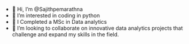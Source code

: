 - 👋 Hi, I’m @Sajithpemarathna
- 👀 I’m interested in coding in python
- 🌱 I Completed a  MSc in Data analytics
- 💞️ I’m looking to collaborate on innovative data analytics projects that challenge and expand my skills in the field.


<!---
Sajithpemarathna/Sajithpemarathna is a ✨ special ✨ repository because its `README.md` (this file) appears on your GitHub profile.
You can click the Preview link to take a look at your changes.
--->
